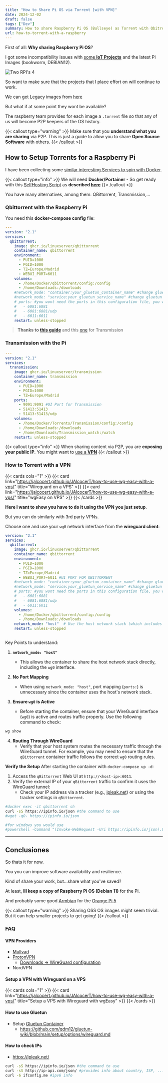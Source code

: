```yaml
---
title: "How to Share Pi OS via Torrent [with VPN]"
date: 2024-12-02
draft: false
tags: ["Dev"]
summary: How to share Raspberry Pi OS (Bullseye) as Torrent with Qbitrorrent/Transmission and VPN.
url: how-to-torrent-with-a-raspberry
---
```


First of all: **Why sharing Raspberry Pi OS**?

I got some incompatibility issues with [some **IoT Projects**](https://jalcocert.github.io/RPi/categories/iot-data-analytics/) and the latest Pi Images (bookworm, DEBIAN12).

![Two RPI's 4](/blog_img/hardware/RPi4_2_vs4gb.jpg)

So want to make sure that the projects that I place effort on will continue to work.

We can get Legacy images from [here](https://www.raspberrypi.com/software/operating-systems/#raspberry-pi-os-legacy)

But what if at some point they wont be available?

The raspberry team provides for each image a `.torrent` file so that any of us will become P2P keepers of the OS history.

{{< callout type="warning" >}}
Make sure that you **understand what you are sharing** via P2P. This is just a guide to allow you to share **Open Source Software** with others.
{{< /callout >}}

## How to Setup Torrents for a Raspberry Pi

I have been collecting some [similar interesting Services to spin with Docker](https://github.com/JAlcocerT/Docker/tree/main/Media/P2P).

{{< callout type="info" >}}
We will need **Docker/Portainer** - So get ready with this [SelfHosting Script](https://raw.githubusercontent.com/JAlcocerT/Linux/main/Z_Linux_Installations_101/Selfhosting_101.sh) as **described [here](https://jalcocert.github.io/Linux/docs/linux__cloud/selfhosting/)**
{{< /callout >}}

You have many alternatives, among them: QBittorrent, Transmission,...

### Qbittorrent with the Raspberry Pi


You need this **docker-compose config** file:

```yml
---
version: "2.1"
services:
  qbittorrent:
    image: ghcr.io/linuxserver/qbittorrent
    container_name: qbittorrent
    environment:
      - PUID=1000
      - PGID=1000
      - TZ=Europe/Madrid
      - WEBUI_PORT=6011
    volumes:
      - /home/Docker/qbittorrent/config:/config
      - /home/Downloads:/downloads
    #network_mode: "container:your_gluetun_container_name" #change gluetun to your VPN container name   
    #network_mode: "service:your_gluetun_service_name" #change gluetun to your VPN service name  
    # ports: #you wont need the ports in this configuration file, you will need to include them in the Gluetun container
    #   - 6081:6881
    #   - 6081:6881/udp
    #   - 6011:6011  
    restart: unless-stopped
```


> **Thanks to [this guide](https://fossengineer.com/selfhosting-qBittorrent-with-docker-and-VPN/)** and this [one](https://fossengineer.com/transmission-with-vpn-torrent/) for Transmission

### Transmission with the Pi

```yml
---
version: "2.1"
services:
  transmission:
    image: ghcr.io/linuxserver/transmission 
    container_name: transmission
    environment:
      - PUID=1000 
      - PGID=1000 
      - TZ=Europe/Madrid 
    ports:
      - 9091:9091 #UI Port for Transmission
      - 51413:51413 
      - 51413:51413/udp 
    volumes:
      - /home/Docker/Torrents/Transmission/config:/config
      - /home/Downloads:/downloads
      - /home/Downloads/Transmission_watch:/watch
    restart: unless-stopped
```


{{< callout type="info" >}}
When sharing content via P2P, you are **exposing your public IP**. You might want to [use a **VPN**](#how-to-torrent-with-a-vpn)
{{< /callout >}}


### How to Torrent with a VPN

{{< cards cols="1" >}}
  {{< card link="https://jalcocert.github.io/JAlcocerT/how-to-use-wg-easy-with-a-vps/" title="Wireguard on a VPS" >}}
    {{< card link="https://jalcocert.github.io/JAlcocerT/how-to-use-wg-easy-with-a-vps/" title="wgEasy on VPS" >}}
{{< /cards >}}

**Here I want to show you have to do it using the VPN you just setup**.

But you can do similarly with 3rd party VPNs.

Choose one and use your `wg0` network interface from the **wireguard client**:

```yaml
version: "2.1"
services:
  qbittorrent:
    image: ghcr.io/linuxserver/qbittorrent
    container_name: qbittorrent
    environment:
      - PUID=1000
      - PGID=1000
      - TZ=Europe/Madrid
      - WEBUI_PORT=6011 #UI PORT FOR QBITTORRENT
    #network_mode: "container:your_gluetun_container_name" #change gluetun to your VPN container name   
    #network_mode: "service:your_gluetun_service_name" #change gluetun to your VPN service name  
    # ports: #you wont need the ports in this configuration file, you will need to include them in the Gluetun container
    #   - 6081:6881
    #   - 6081:6881/udp
    #   - 6011:6011        
    volumes:
      - /home/Docker/qbittorrent/config:/config
      - /home/Downloads:/downloads
    network_mode: "host"  # Use the host network stack (which includes wg0)
    restart: unless-stopped



```

Key Points to understand:
1. **`network_mode: "host"`**
   - This allows the container to share the host network stack directly, including the `wg0` interface.

2. **No Port Mapping**
   - When using `network_mode: "host"`, port mapping (`ports:`) is unnecessary since the container uses the host's network stack.

3. **Ensure `wg0` is Active**
   - Before starting the container, ensure that your WireGuard interface (`wg0`) is active and routes traffic properly. Use the following command to check:

```bash
wg show
```

4. **Routing Through WireGuard**
   - Verify that your host system routes the necessary traffic through the WireGuard tunnel. For example, you may need to ensure that the `qBittorrent` container traffic follows the correct `wg0` routing rules.

**Verify the Setup** After starting the container with `docker-compose up -d`:

1. Access the `qBittorrent` Web UI at `http://<host-ip>:6011`.
2. Verify the external IP of your `qBittorrent` traffic to confirm it uses the WireGuard tunnel:
   - Check your IP address via a tracker (e.g., [ipleak.net](https://ipleak.net)) or using the tracker settings in `qBittorrent`.

```sh
#docker exec -it qbittorrent sh
curl -sS https://ipinfo.io/json #the command to use
#wget -qO- https://ipinfo.io/json

#for windows you would use
#powershell -Command "(Invoke-WebRequest -Uri https://ipinfo.io/json).Content"
```

---

## Conclusiones

So thats it for now.

You you can improve software availability and resilience.

Kind of share your work, but...share what you've saved?

At least, **Ill keep a copy of Raspberry Pi OS (Debian 11)** for the Pi.

And probably some good [Armbian](https://www.armbian.com/orangepi-5/) for the [Orange Pi 5](https://jalcocert.github.io/RPi/posts/pi-vs-orange/)

{{< callout type="warning" >}}
Sharing OSS OS images might seem trivial. But it can help smaller projects to get going!
{{< /callout >}}

### FAQ

#### VPN Providers

* [Mullvad](https://mullvad.net/en/account)
* [ProtonVPN](https://account.protonvpn.com)
    * [Downloads → WireGuard configuration](https://account.protonvpn.com/downloads#wireguard-configuration)
* NordVPN

#### Setup a VPN with Wireguard on a VPS

{{< cards cols="1" >}}
  {{< card link="https://jalcocert.github.io/JAlcocerT/how-to-use-wg-easy-with-a-vps/" title="Setup a VPS with Wireguard with wgEasy" >}}
{{< /cards >}}

#### How to use Gluetun

* Setup [Gluetun Container](https://fossengineer.com/gluetun-vpn-docker/)
    * https://github.com/qdm12/gluetun-wiki/blob/main/setup/options/wireguard.md

#### How to check IPs

* https://ipleak.net/

```sh
curl -sS https://ipinfo.io/json #the command to use
curl -sS http://ip-api.com/json/ #provides info about country, ISP, ...
curl -6 ifconfig.me #ipv6 info 
```